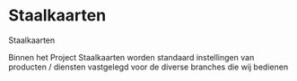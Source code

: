 # Staalkaarten
Staalkaarten

Binnen het Project Staalkaarten worden standaard instellingen van producten / diensten vastgelegd voor de diverse branches die wij bedienen
